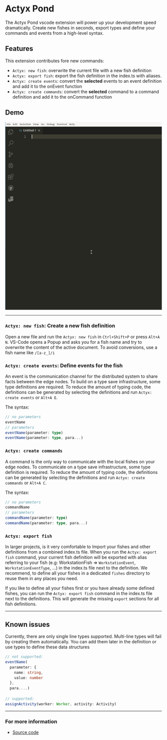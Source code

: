 # Actyx Pond

The Actyx Pond vscode extension will power up your development speed dramatically. Create new fishes in seconds, export types and define your commands and events from a high-level syntax.

## Features

This extension contributes fore new commands:

* `Actyx: new fish`: overwrite the current file with a new fish definition
* `Actyx: export fish`: export the fish definition in the index.ts with aliases.
* `Actyx: create events`: convert the **selected** events to an event definition and add it to the onEvent function
* `Actyx: create commands`: convert the **selected** command to a command definition and add it to the onCommand function

## Demo

![newFish](https://raw.githubusercontent.com/Actyx/vscode-actyx-pond/master/images/newFish.gif)

---

### `Actyx: new fish`: Create a new fish definition

Open a new file and run the `Actyx: new fish` in `Ctrl+Shift+P` or press `Alt+A N`. VS-Code opens a Popup and asks you for a fish name and try to overwrite the content of the active document. To avoid conversions, use a fish name like `/[a-z_]/i`

### `Actyx: create events`: Define events for the fish 

An event is the communication channel for the distributed system to share facts between the edge nodes. To build on a type save infrastructure, some type definitions are required. To reduce the amount of typing code, the definitions can be generated by selecting the definitions and run `Actyx: create events` or `Alt+A E`.

The syntax:

```typescript
// no parameters
eventName
// parameters
eventName(parameter: type)
eventName(parameter: type, para...)
```

### `Actyx: create commands`

A command is the only way to communicate with the local fishes on your edge nodes. To communicate on a type save infrastructure, some type definition is required. To reduce the amount of typing code, the definitions can be generated by selecting the definitions and run  `Actyx: create commands` or `Alt+A C`.

The syntax:

```typescript
// no parameters
commandName
// parameters
commandName(parameter: type)
commandName(parameter: type, para...)
```

### `Actyx: export fish`

In larger projects, is it very comfortable to Import your fishes and other definitions from a combined index.ts file. When you run the `Actyx: export fish` command, your current fish definition will be exported with alias referring to your fish (e.g: WorkstationFish => `WorkstationEvent`, `WorkstationEventType`, ...) in the index.ts file next to the definition. We recommend, to define all your fishes in a dedicated `fishes` directory to reuse them in any places you need.

If you like to define all your fishes first or you have already some defined fishes, you can run the `Actyx: export fish` command in the index.ts file next to the definitions. This will generate the missing `export` sections for all fish definitions.

---

## Known issues

Currently, there are only single line types supported. Multi-line types will fail by creating them automatically. You can add them later in the definition or use types to define these data structures 

```typescript
// not supported:
eventName(
  parameter: {
    name: string,
    value: number
  },
  para....)

// supported:
assignActivity(worker: Worker, activity: Activity)
```

---

### For more information

* [Source code](https://github.com/Actyx/vscode-actyx-pond)
